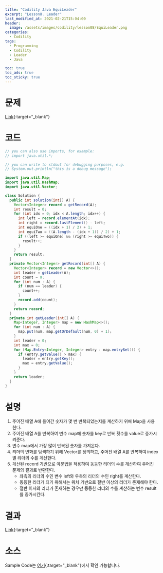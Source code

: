 ```yaml
---
title: "Codility Java EquiLeader"
excerpt: "Lesson8. Leader"
last_modified_at: 2021-02-21T15:04:00
header:
  image: /assets/images/codility/lesson08/EquiLeader.png
categories:
  - Codility
tags:
  - Programming
  - Codility
  - Leader
  - Java

toc: true
toc_ads: true
toc_sticky: true
---
```

# 문제
[Link](https://app.codility.com/programmers/lessons/8-leader/equi_leader/){:target="_blank"}

# 코드
```java
// you can also use imports, for example:
// import java.util.*;

// you can write to stdout for debugging purposes, e.g.
// System.out.println("this is a debug message");

import java.util.Map;
import java.util.HashMap;
import java.util.Vector;

class Solution {
  public int solution(int[] A) {
    Vector<Integer> record = getRecord(A);
    int result = 0;
    for (int idx = 0; idx < A.length; idx++) {
      int left = record.elementAt(idx);
      int right = record.lastElement() - left;
      int equiOne = ((idx + 1) / 2) + 1;
      int equiTwo = ((A.length - (idx + 1)) / 2) + 1;
      if ((left >= equiOne) && (right >= equiTwo)) {
        result++;
      }
    }
    return result;
  }
  private Vector<Integer> getRecord(int[] A) {
    Vector<Integer> record = new Vector<>();
    int leader = getLeader(A);
    int count = 0;
    for (int num : A) {
      if (num == leader) {
        count++;
      }
      record.add(count);
    }
    return record;
  }
  private int getLeader(int[] A) {
    Map<Integer, Integer> map = new HashMap<>();
    for (int num : A) {
      map.put(num, map.getOrDefault(num, 0) + 1);
    }
    int leader = 0;
    int max = 0;
    for (Map.Entry<Integer, Integer> entry : map.entrySet()) {
      if (entry.getValue() > max) {
        leader = entry.getKey();
        max = entry.getValue();
      }
    }
    return leader;
  }
}
```

# 설명
1. 주어진 배열 A에 들어간 숫자가 몇 번 반복되었는지를 계산하기 위해 Map을 사용한다.
2. 주어진 배열 A를 반복하여 변수 map에 숫자를 key로 반복 횟수를 value로 증가시켜준다.
3. 변수 map에서 가장 많이 반복된 숫자를 가져온다.
4. 리더의 변화를 탐색하기 위해 Vector를 정의하고, 주어진 배열 A를 반복하여 index 별 리더의 수를 계산한다.
5. 계산된 record 기반으로 이분법을 적용하여 동등한 리더의 수를 계산하여 주어진 문제의 결과로 반환한다.
    - 좌측의 리더의 수인 변수 left와 우측의 리더의 수인 right를 계산한다.
    - 동등한 리더가 되기 위해서는 위치 기반으로 절반 이상의 리더가 존재해야 한다.
    - 절반 이사의 리더가 존재하는 경우만 동등한 리더의 수를 계산하는 변수 result를 증가시킨다.

# 결과
[Link](https://app.codility.com/demo/results/trainingT4DHJ8-XJZ/){:target="_blank"}

# 소스
Sample Code는 [여기](https://github.com/GracefulSoul/codility/blob/master/src/main/java/gracefulsoul/lesson08/EquiLeader.java){:target="_blank"}에서 확인 가능합니다.